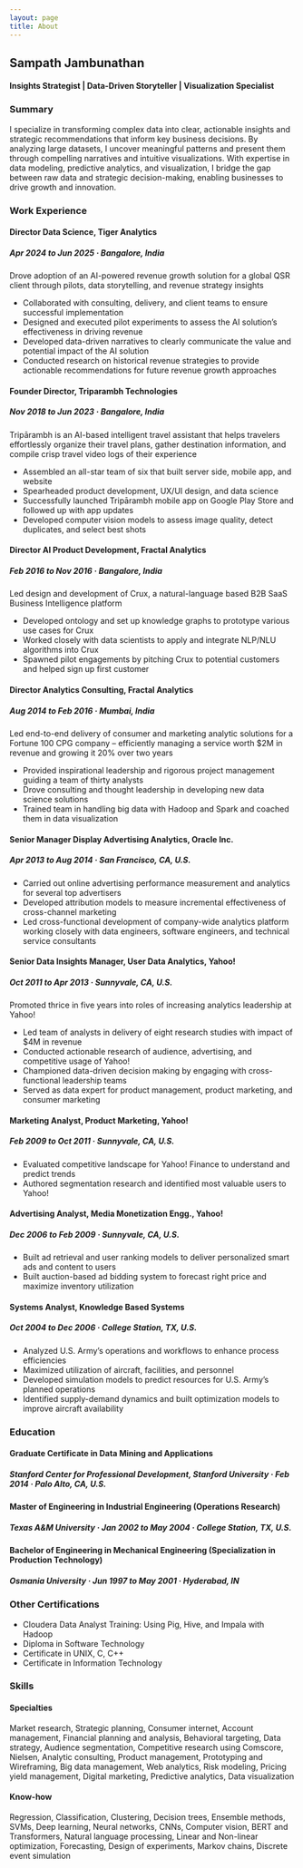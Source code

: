 ```yaml
---
layout: page
title: About
---
```

## Sampath Jambunathan  
#### Insights Strategist | Data-Driven Storyteller | Visualization Specialist  

### Summary  
I specialize in transforming complex data into clear, actionable insights and strategic recommendations that inform key business decisions. By analyzing large datasets, I uncover meaningful patterns and present them through compelling narratives and intuitive visualizations. With expertise in data modeling, predictive analytics, and visualization, I bridge the gap between raw data and strategic decision-making, enabling businesses to drive growth and innovation.  

### Work Experience  
#### Director Data Science, Tiger Analytics  
##### Apr 2024 to Jun 2025 · Bangalore, India  
Drove adoption of an AI-powered revenue growth solution for a global QSR client through pilots, data storytelling, and revenue strategy insights  
- Collaborated with consulting, delivery, and client teams to ensure successful implementation  
- Designed and executed pilot experiments to assess the AI solution’s effectiveness in driving revenue  
- Developed data-driven narratives to clearly communicate the value and potential impact of the AI solution  
- Conducted research on historical revenue strategies to provide actionable recommendations for future revenue growth approaches  

#### Founder Director, Triparambh Technologies  
##### Nov 2018 to Jun 2023 · Bangalore, India  
Tripārambh is an AI-based intelligent travel assistant that helps travelers effortlessly organize their travel plans, gather destination information, and compile crisp travel video logs of their experience  
- Assembled an all-star team of six that built server side, mobile app, and website  
- Spearheaded product development, UX/UI design, and data science  
- Successfully launched Tripārambh mobile app on Google Play Store and followed up with app updates  
- Developed computer vision models to assess image quality, detect duplicates, and select best shots  

#### Director AI Product Development, Fractal Analytics  
##### Feb 2016 to Nov 2016 · Bangalore, India  
Led design and development of Crux, a natural-language based B2B SaaS Business Intelligence platform  
- Developed ontology and set up knowledge graphs to prototype various use cases for Crux  
- Worked closely with data scientists to apply and integrate NLP/NLU algorithms into Crux  
- Spawned pilot engagements by pitching Crux to potential customers and helped sign up first customer  

#### Director Analytics Consulting, Fractal Analytics  
##### Aug 2014 to Feb 2016 · Mumbai, India  
Led end-to-end delivery of consumer and marketing analytic solutions for a Fortune 100 CPG company – efficiently managing a service worth $2M in revenue and growing it 20% over two years  
- Provided inspirational leadership and rigorous project management guiding a team of thirty analysts  
- Drove consulting and thought leadership in developing new data science solutions  
- Trained team in handling big data with Hadoop and Spark and coached them in data visualization  

#### Senior Manager Display Advertising Analytics, Oracle Inc.  
##### Apr 2013 to Aug 2014 · San Francisco, CA, U.S.  
- Carried out online advertising performance measurement and analytics for several top advertisers  
- Developed attribution models to measure incremental effectiveness of cross-channel marketing  
- Led cross-functional development of company-wide analytics platform working closely with data engineers, software engineers, and technical service consultants  

#### Senior Data Insights Manager, User Data Analytics, Yahoo!  
##### Oct 2011 to Apr 2013 · Sunnyvale, CA, U.S.  
Promoted thrice in five years into roles of increasing analytics leadership at Yahoo!  
- Led team of analysts in delivery of eight research studies with impact of $4M in revenue  
- Conducted actionable research of audience, advertising, and competitive usage of Yahoo!  
- Championed data-driven decision making by engaging with cross-functional leadership teams  
- Served as data expert for product management, product marketing, and consumer marketing  

#### Marketing Analyst, Product Marketing, Yahoo!  
##### Feb 2009 to Oct 2011 · Sunnyvale, CA, U.S.  
- Evaluated competitive landscape for Yahoo! Finance to understand and predict trends  
- Authored segmentation research and identified most valuable users to Yahoo!  

#### Advertising Analyst, Media Monetization Engg., Yahoo!  
##### Dec 2006 to Feb 2009 · Sunnyvale, CA, U.S.  
- Built ad retrieval and user ranking models to deliver personalized smart ads and content to users  
- Built auction-based ad bidding system to forecast right price and maximize inventory utilization  

#### Systems Analyst, Knowledge Based Systems  
##### Oct 2004 to Dec 2006 · College Station, TX, U.S.  
- Analyzed U.S. Army’s operations and workflows to enhance process efficiencies  
- Maximized utilization of aircraft, facilities, and personnel  
- Developed simulation models to predict resources for U.S. Army’s planned operations  
- Identified supply-demand dynamics and built optimization models to improve aircraft availability  

### Education  
#### Graduate Certificate in Data Mining and Applications  
##### Stanford Center for Professional Development, Stanford University · Feb 2014 · Palo Alto, CA, U.S.  

#### Master of Engineering in Industrial Engineering (Operations Research)  
##### Texas A&M University · Jan 2002 to May 2004 · College Station, TX, U.S.  

#### Bachelor of Engineering in Mechanical Engineering (Specialization in Production Technology)  
##### Osmania University · Jun 1997 to May 2001 · Hyderabad, IN  

### Other Certifications  
- Cloudera Data Analyst Training: Using Pig, Hive, and Impala with Hadoop  
- Diploma in Software Technology  
- Certificate in UNIX, C, C++  
- Certificate in Information Technology  

### Skills  
#### Specialties  
Market research, Strategic planning, Consumer internet, Account management, Financial planning and analysis, Behavioral targeting, Data strategy, Audience segmentation, Competitive research using Comscore, Nielsen, Analytic consulting, Product management, Prototyping and Wireframing, Big data management, Web analytics, Risk modeling, Pricing yield management, Digital marketing, Predictive analytics, Data visualization  

#### Know-how  
Regression, Classification, Clustering, Decision trees, Ensemble methods, SVMs, Deep learning, Neural networks, CNNs, Computer vision, BERT and Transformers, Natural language processing, Linear and Non-linear optimization, Forecasting, Design of experiments, Markov chains, Discrete event simulation  
